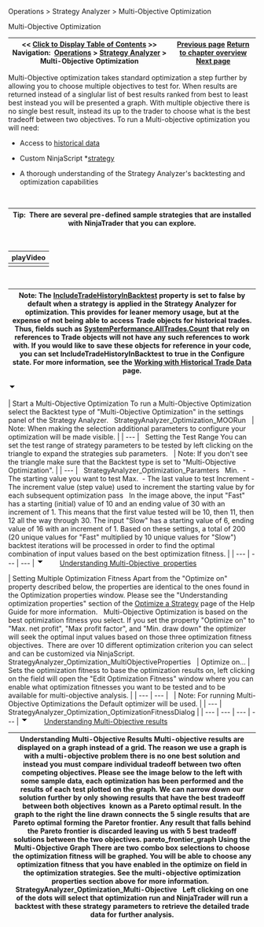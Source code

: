 ﻿
Operations > Strategy Analyzer > Multi-Objective Optimization

Multi-Objective Optimization

| << [Click to Display Table of Contents](multi-objective_optimization.md) >> **Navigation:**     [Operations](operations.md) > [Strategy Analyzer](strategy_analyzer.md) > Multi-Objective Optimization | [Previous page](walk_forward_optimize_a_strate.md) [Return to chapter overview](strategy_analyzer.md) [Next page](ai-generate.md) |
| --- | --- |
Multi-Objective optimization takes standard optimization a step further by allowing you to choose multiple objectives to test for. When results are returned instead of a singlular list of best results ranked from best to least best instead you will be presented a graph. With multiple objective there is no single best result, instead its up to the trader to choose what is the best tradeoff between two objectives. To run a Multi-objective optimization you will need:
 
- Access to [historical data](data_by_provider.md)

- Custom NinjaScript *[strategy](strategy.md) 

- A thorough understanding of the Strategy Analyzer's backtesting and optimization capabilities

 

| Tip:  There are several pre-defined sample strategies that are installed with NinjaTrader that you can explore. |
| --- |
 

| playVideo |
| --- |
|  |
 

| Note: The [IncludeTradeHistoryInBacktest](includetradehistoryinbacktest.md) property is set to false by default when a strategy is applied in the Strategy Analyzer for optimization. This provides for leaner memory usage, but at the expense of not being able to access Trade objects for historical trades. Thus, fields such as [SystemPerformance.AllTrades.Count](alltrades.md) that rely on references to Trade objects will not have any such references to work with. If you would like to save these objects for reference in your code, you can set IncludeTradeHistoryInBacktest to true in the Configure state. For more information, see the [Working with Historical Trade Data](strategyanalyzer_properties_2.md) page. |
| --- |
![tog_minus](tog_minus.gif)

| Start a Multi-Objective Optimization To run a Multi-Objective Optimization select the Backtest type of "Multi-Objective Optimization" in the settings panel of the Strategy Analyzer.    StrategyAnalyzer_Optimization_MOORun     | Note: When making the selection additional parameters to configure your optimization will be made visible. | | --- |      Setting the Test Range You can set the test range of strategy parameters to be tested by left clicking on the triangle to expand the strategies sub parameters.     | Note: If you don't see the triangle make sure that the Backtest type is set to "Multi-Objective Optimization". | | --- |      StrategyAnalyzer_Optimization_Paramters   Min.  - The starting value you want to test  Max.  - The last value to test  Increment - The increment value (step value) used to increment the starting value by for each subsequent optimization pass   In the image above, the input "Fast" has a starting (initial) value of 10 and an ending value of 30 with an increment of 1. This means that the first value tested will be 10, then 11, then 12 all the way through 30. The input "Slow" has a starting value of 6, ending value of 16 with an increment of 1. Based on these settings, a total of 200 (20 unique values for "Fast" multiplied by 10 unique values for "Slow") backtest iterations will be processed in order to find the optimal combination of input values based on the best optimization fitness. |
| --- | --- | --- |
![tog_minus](tog_minus.gif)        [Understanding Multi-Objective  properties](javascript:HMToggle('toggle','UnderstandingMulti-Objectiveproperties','UnderstandingMulti-Objectiveproperties_ICON'))

| Setting Multiple Optimization Fitness  Apart from the "Optimize on" property described below, the properties are identical to the ones found in the Optimization properties window. Please see the "Understanding optimization properties" section of the [Optimize a Strategy](optimize_a_strategy.md) page of the Help Guide for more information.   Multi-Objective Optimization is based on the best optimization fitness you select. If you set the property "Optimize on" to "Max. net profit", "Max profit factor", and "Min. draw down" the optimizer will seek the optimal input values based on those three optimization fitness objectives.  There are over 10 different optimization criterion you can select and can be customized via NinjaScript.   StrategyAnalyzer_Optimization_MultiObjectiveProperties     | Optimize on... | Sets the optimization fitness to base the optimization results on, left clicking on the field will open the "Edit Optimization Fitness" window where you can enable what optimization fitnesses you want to be tested and to be available for multi-objective analysis. | | --- | --- |        | Note: For running Multi-Objective Optimizations the Default optimizer will be used. | | --- |      StrategyAnalyzer_Optimization_OptimizationFitnessDialog |
| --- | --- | --- | --- |
![tog_minus](tog_minus.gif)        [Understanding Multi-Objective results](javascript:HMToggle('toggle','UnderstandingMultiobjectiveResults','UnderstandingMultiobjectiveResults_ICON'))

| Understanding Multi-Objective Results Multi-objective results are displayed on a graph instead of a grid. The reason we use a graph is with a multi-objective problem there is no one best solution and instead you must compare individual tradeoff between two often competing objectives. Please see the image below to the left with some sample data, each optimization has been performed and the results of each test plotted on the graph. We can narrow down our solution further by only showing results that have the best tradeoff between both objectives  known as a Pareto optimal result. In the graph to the right the line drawn connects the 5 single results that are Pareto optimal forming the Paretor frontier. Any result that falls behind the Pareto frontier is discarded leaving us with 5 best tradeoff solutions between the two objectives.  pareto_frontier_graph Using the Multi-Objective Graph There are two combo box selections to choose the optimization fitness will be graphed. You will be able to choose any optimization fitness that you have enabled in the optimize on field in the optimization strategies. See the multi-objective optimization properties section above for more information.   StrategyAnalyzer_Optimization_Multi-Objective   Left clicking on one of the dots will select that optimization run and NinjaTrader will run a backtest with these strategy parameters to retrieve the detailed trade data for further analysis. |
| --- |

